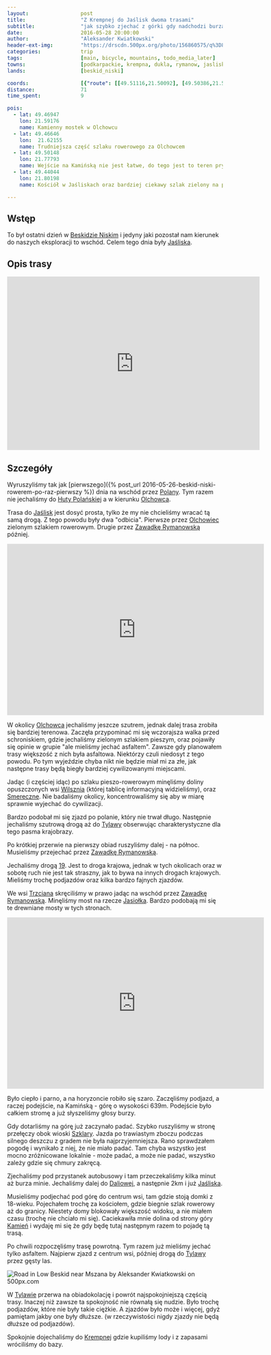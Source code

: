 ```yaml
---
layout:                 post
title:                  "Z Krempnej do Jaślisk dwoma trasami"
subtitle:               "jak szybko zjechać z górki gdy nadchodzi burza"
date:                   2016-05-28 20:00:00
author:                 "Aleksander Kwiatkowski"
header-ext-img:         "https://drscdn.500px.org/photo/156860575/q%3D80_m%3D2000/72f2f8eeb84d1d1f747f383f03bc6e05"
categories:             trip
tags:                   [main, bicycle, mountains, todo_media_later]
towns:                  [podkarpackie, krempna, dukla, rymanow, jasliska]
lands:                  [beskid_niski]

coords:                 [{"route": [[49.51116,21.50092], [49.50386,21.53602], [49.49466,21.56615], [49.48100,21.57387], [49.47191,21.59190], [49.47041,21.61198], [49.46260,21.63147], [49.47063,21.64425], [49.46293,21.66717], [49.46126,21.69472], [49.46784,21.69738], [49.47275,21.70803], [49.50118,21.70004], [49.50598,21.71309], [49.50670,21.73755], [49.49856,21.76356], [49.50141,21.77798], [49.48351,21.80596], [49.47682,21.80768], [49.45060,21.78819], [49.44619,21.79875], [49.44017,21.80218], [49.44619,21.79858], [49.45462,21.78261], [49.46137,21.75163], [49.46221,21.73506], [49.47582,21.70846], [49.47057,21.70459], [49.46756,21.69661], [49.47671,21.67335], [49.49310,21.64837], [49.51122,21.62923], [49.50063,21.62022], [49.49946,21.58383], [49.49466,21.56598]], "type": "bicycle"}]
distance:               71
time_spent:             9

pois:
  - lat: 49.46947
    lon: 21.59176
    name: Kamienny mostek w Olchowcu
  - lat: 49.46646
    lon:  21.62155  
    name: Trudniejsza część szlaku rowerowego za Olchowcem
  - lat: 49.50148
    lon: 21.77793  
    name: Wejście na Kamińską nie jest łatwe, do tego jest to teren prywatny, ale widoki są warte tego.
  - lat: 49.44044
    lon: 21.80198  
    name: Kościół w Jaśliskach oraz bardziej ciekawy szlak zielony na południe.

---
```


[wiki-beskid-niski]:        https://pl.wikipedia.org/wiki/Beskid_Niski
[wiki-jasliska]:            https://pl.wikipedia.org/wiki/Ja%C5%9Bliska
[wiki-polany]:              https://pl.wikipedia.org/wiki/Polany_(wojew%C3%B3dztwo_podkarpackie)
[wiki-huta-polanska]:       https://pl.wikipedia.org/wiki/Huta_Pola%C5%84ska
[wiki-olchowiec]:           https://pl.wikipedia.org/wiki/Olchowiec_(powiat_kro%C5%9Bnie%C5%84ski)
[wiki-zawadka-rymanowska]:  https://pl.wikipedia.org/wiki/Zawadka_Rymanowska
[wiki-wilsznia]:            https://pl.wikipedia.org/wiki/Wilsznia
[wiki-smereczne]:           https://pl.wikipedia.org/wiki/Smereczne
[wiki-tylawa]:              https://pl.wikipedia.org/wiki/Tylawa
[wiki-droga-19]:            https://pl.wikipedia.org/wiki/Droga_krajowa_nr_19_(Polska)
[wiki-jasiolka]:            https://pl.wikipedia.org/wiki/Jasio%C5%82ka
[wiki-szklary]:             https://pl.wikipedia.org/wiki/Szklary_(powiat_kro%C5%9Bnie%C5%84ski)
[wiki-kamien]:              https://pl.wikipedia.org/wiki/Kamie%C5%84_(nad_Ja%C5%9Bliskami)
[wiki-trzciana]:            https://pl.wikipedia.org/wiki/Trzciana_(powiat_kro%C5%9Bnie%C5%84ski)
[wiki-daliowa]:             https://pl.wikipedia.org/wiki/Daliowa
[wiki-krempna]:             https://pl.wikipedia.org/wiki/Krempna

Wstęp
-----

To był ostatni dzień w [Beskidzie Niskim][wiki-beskid-niski] i jedyny jaki pozostał nam kierunek
do naszych eksploracji to wschód. Celem tego dnia były [Jaśliska][wiki-jasliska].

Opis trasy
----------

<iframe height='405' width='590' frameborder='0' allowtransparency='true' scrolling='no' src='https://www.strava.com/activities/592043342/embed/be4c960a5b8df6e2dbe76acee152516164af937c'></iframe>

Szczegóły
---------

Wyruszyliśmy tak jak [pierwszego]({% post_url 2016-05-26-beskid-niski-rowerem-po-raz-pierwszy %})
dnia na wschód przez [Polany][wiki-polany]. Tym
razem nie jechaliśmy do [Huty Polańskiej][wiki-huta-polanska] a w kierunku
[Olchowca][wiki-olchowiec].

Trasa do [Jaślisk][wiki-jasliska] jest dosyć prosta, tylko że my nie chcieliśmy
wracać tą samą drogą. Z tego powodu były dwa "odbicia". Pierwsze
przez [Olchowiec][wiki-olchowiec] zielonym szlakiem rowerowym. Drugie
przez [Zawadkę Rymanowską][wiki-zawadka-rymanowska] później.

<div class="vimeo"><iframe src='http://player.vimeo.com/video/171748211' width="600" height="400" frameborder="0" webkitAllowFullScreen mozallowfullscreen allowFullScreen> </iframe></div>

W okolicy [Olchowca][wiki-olchowiec] jechaliśmy jeszcze szutrem, jednak dalej
trasa zrobiła się bardziej terenowa. Zaczęła przypominać mi się wczorajsza
walka przed schroniskiem,
gdzie jechaliśmy zielonym szlakiem pieszym,
oraz pojawiły się opinie w grupie "ale mieliśmy jechać asfaltem".
Zawsze gdy planowałem trasy większość z nich była asfaltowa. Niektórzy czuli
niedosyt z tego powodu. Po tym wyjeździe chyba nikt nie będzie miał mi za złe,
jak następne trasy będą biegły bardziej cywilizowanymi miejscami.

Jadąc (i częściej idąc) po szlaku pieszo-rowerowym minęliśmy doliny opuszczonych wsi
[Wilsznia][wiki-wilsznia] (której tablicę informacyjną widzieliśmy), oraz
[Smereczne][wiki-smereczne]. Nie badaliśmy okolicy, koncentrowaliśmy się
aby w miarę sprawnie wyjechać do cywilizacji.

Bardzo podobał mi się zjazd po polanie, który nie trwał długo. Następnie
jechaliśmy szutrową drogą aż do [Tylawy][wiki-tylawa] obserwując charakterystyczne
dla tego pasma krajobrazy.

Po krótkiej przerwie na pierwszy obiad ruszyliśmy dalej - na północ. Musieliśmy
przejechać przez [Zawadkę Rymanowską][wiki-zawadka-rymanowska].

Jechaliśmy drogą [19][wiki-droga-19]. Jest to droga krajowa, jednak w tych okolicach
oraz w sobotę ruch nie jest tak straszny, jak to bywa na innych drogach krajowych.
Mieliśmy trochę podjazdów oraz kilka bardzo fajnych zjazdów.

We wsi [Trzciana][wiki-trzciana] skręciliśmy w prawo jadąc na wschód
przez [Zawadkę Rymanowską][wiki-zawadka-rymanowska]. Minęliśmy most na
rzecze [Jasiołka][wiki-jasiolka]. Bardzo podobają mi się te drewniane mosty
w tych stronach.

<div class="vimeo"><iframe src='http://player.vimeo.com/video/171748258' width="600" height="400" frameborder="0" webkitAllowFullScreen mozallowfullscreen allowFullScreen> </iframe></div>

Było ciepło i parno, a na horyzoncie robiło się szaro. Zaczęliśmy podjazd, a
raczej podejście, na Kamińską - górę o wysokości 639m. Podejście było całkiem
stromę a już słyszeliśmy głosy burzy.

Gdy dotarliśmy na górę już zaczynało padać. Szybko ruszyliśmy w stronę przełęczy
obok wioski [Szklary][wiki-szklary]. Jazda po trawiastym zboczu podczas silnego
deszczu z gradem nie była najprzyjemniejsza. Rano sprawdzałem pogodę i wynikało
z niej, że nie miało padać. Tam chyba wszystko jest mocno zróżnicowane lokalnie -
może padać, a może nie padać, wszystko zależy gdzie się chmury zakręcą.

Zjechaliśmy pod przystanek autobusowy i tam przeczekaliśmy kilka minut aż burza
minie. Jechaliśmy dalej do [Daliowej][wiki-daliowa], a następnie 2km i już
[Jaśliska][wiki-jasliska].

Musieliśmy podjechać pod górę do centrum wsi, tam gdzie stoją domki
z 18-wieku. Pojechałem trochę za kościołem, gdzie biegnie szlak rowerowy aż
do granicy. Niestety domy blokowały większość widoku, a nie miałem czasu (trochę
nie chciało mi się). Caciekawiła mnie dolina od strony góry [Kamień][wiki-kamien]
i wydaję mi się że gdy będę tutaj następnym razem to pojadę tą trasą.

Po chwili rozpoczęliśmy trasę powrotną. Tym razem już mieliśmy jechać tylko
asfaltem. Najpierw zjazd z centrum wsi, później drogą do [Tylawy][wiki-tylawa]
przez gęsty las.

<div class='pixels-photo'>
  <p>
    <img src='https://drscdn.500px.org/photo/159793907/m%3D900/ce25dd7732df06220bdcb617958fefb3' alt='Road in Low Beskid near Mszana by Aleksander Kwiatkowski on 500px.com'>
  </p>
  <a href='https://500px.com/photo/159793907/road-in-low-beskid-near-mszana-by-aleksander-kwiatkowski' alt='Road in Low Beskid near Mszana by Aleksander Kwiatkowski on 500px.com'></a>
</div>
<script type='text/javascript' src='https://500px.com/embed.js'></script>

W [Tylawie][wiki-tylawa] przerwa na obiadokolację i powrót najspokojniejszą
częścią trasy. Inaczej niż zawsze ta spokojność nie równałą się nudzie. Było
trochę podjazdów, które nie były takie ciężkie. A zjazdów było może i więcej,
gdyż pamiętam jakby one były dłuższe. (w rzeczywistości nigdy zjazdy nie będą dłuższe
od podjazdów).

Spokojnie dojechaliśmy do [Krempnej][wiki-krempna] gdzie kupiliśmy lody i z
zapasami wróciliśmy do bazy.
